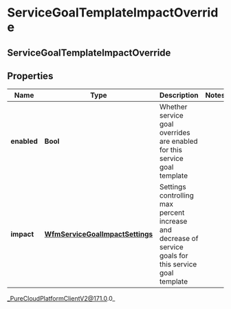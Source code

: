 # ServiceGoalTemplateImpactOverride

## ServiceGoalTemplateImpactOverride

## Properties

|Name | Type | Description | Notes|
|------------ | ------------- | ------------- | -------------|
| **enabled** | **Bool** | Whether service goal overrides are enabled for this service goal template | |
| **impact** | [**WfmServiceGoalImpactSettings**](WfmServiceGoalImpactSettings) | Settings controlling max percent increase and decrease of service goals for this service goal template | |



_PureCloudPlatformClientV2@171.0.0_
